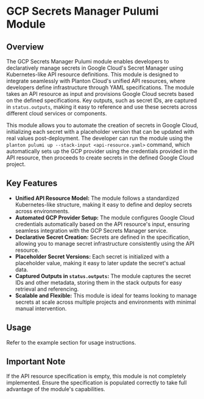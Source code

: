 # GCP Secrets Manager Pulumi Module

## Overview

The GCP Secrets Manager Pulumi module enables developers to declaratively manage secrets in Google Cloud's Secret Manager using Kubernetes-like API resource definitions. This module is designed to integrate seamlessly with Planton Cloud's unified API resources, where developers define infrastructure through YAML specifications. The module takes an API resource as input and provisions Google Cloud secrets based on the defined specifications. Key outputs, such as secret IDs, are captured in `status.outputs`, making it easy to reference and use these secrets across different cloud services or components.

This module allows you to automate the creation of secrets in Google Cloud, initializing each secret with a placeholder version that can be updated with real values post-deployment. The developer can run the module using the `planton pulumi up --stack-input <api-resource.yaml>` command, which automatically sets up the GCP provider using the credentials provided in the API resource, then proceeds to create secrets in the defined Google Cloud project.

## Key Features

- **Unified API Resource Model:** The module follows a standardized Kubernetes-like structure, making it easy to define and deploy secrets across environments.
- **Automated GCP Provider Setup:** The module configures Google Cloud credentials automatically based on the API resource's input, ensuring seamless integration with the GCP Secrets Manager service.
- **Declarative Secret Creation:** Secrets are defined in the specification, allowing you to manage secret infrastructure consistently using the API resource.
- **Placeholder Secret Versions:** Each secret is initialized with a placeholder value, making it easy to later update the secret's actual data.
- **Captured Outputs in `status.outputs`:** The module captures the secret IDs and other metadata, storing them in the stack outputs for easy retrieval and referencing.
- **Scalable and Flexible:** This module is ideal for teams looking to manage secrets at scale across multiple projects and environments with minimal manual intervention.

## Usage

Refer to the example section for usage instructions.

## Important Note

If the API resource specification is empty, this module is not completely implemented. Ensure the specification is populated correctly to take full advantage of the module's capabilities.
